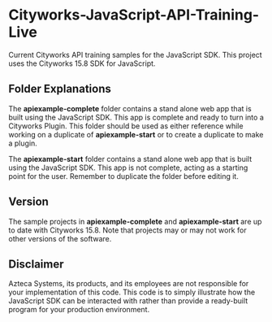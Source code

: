 # Cityworks-JavaScript-API-Training-Live
Current Cityworks API training samples for the JavaScript SDK. This project uses the Cityworks 15.8 SDK for JavaScript.

## Folder Explanations
The **apiexample-complete** folder contains a stand alone web app that is built using the JavaScript SDK. This app is complete and ready to turn into a Cityworks Plugin. This folder should be used as either reference while working on a duplicate of **apiexample-start** or to create a duplicate to make a plugin.

The **apiexample-start** folder contains a stand alone web app that is built using the JavaScript SDK. This app is not  complete, acting as a starting point for the user. Remember to duplicate the folder before editing it.

## Version
The sample projects in **apiexample-complete** and **apiexample-start** are up to date with Cityworks 15.8. Note that projects may or may not work for other versions of the software.

## Disclaimer
Azteca Systems, its products, and its employees are not responsible for your implementation of this code. This code is to simply illustrate how the JavaScript SDK can be interacted with rather than provide a ready-built program for your production environment.